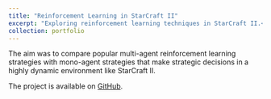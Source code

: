 ```yaml
---
title: "Reinforcement Learning in StarCraft II"
excerpt: "Exploring reinforcement learning techniques in StarCraft II.<br/>"
collection: portfolio
---
```


The aim was to compare popular multi-agent reinforcement learning strategies with mono-agent strategies that make strategic decisions in a highly dynamic environment like StarCraft II.

The project is available on [GitHub](https://github.com/w-dan/SC2-RL).  
